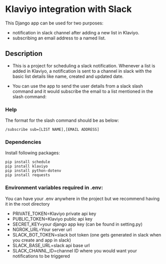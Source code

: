 # Klaviyo integration with Slack

This Django app can be used for two purposes:

* notification in slack channel after adding a new list in Klaviyo.
* subscribing an email address to a named list.

## Description

* This is a project for scheduling a slack notification. Whenever a list is added in Klaviyo, a notification is sent to a channel in slack with the basic list details like name, created and updated date.

* You can use the app to send the user details from a slack slash command and it would subscribe the email to a list mentioned in the slash command:

### Help

The format for the slash command should be as below:

```
/subscribe sub=[LIST NAME],[EMAIL ADDRESS]
```
### Dependencies

Install following packages:

```
pip install schedule
pip install klaviyo
pip install python-dotenv
pip install requests
```

### Environment variables required in .env:

You can have your .env anywhere in the project but we recommend having it in the root directory

* PRIVATE_TOKEN=Klaviyo private api key
* PUBLIC_TOKEN=Klaviyo public api key
* SECRET_KEY=your django app key (can be found in setting.py)
* NGROK_URL=Your server url
* SLACK_BOT_TOKEN=slack bot token (one gets generated in slack when you create and app in slack)
* SLACK_BASE_URL=slack api base url
* SLACK_CHANNL_ID=channel ID where you would want your notifications to be triggered
